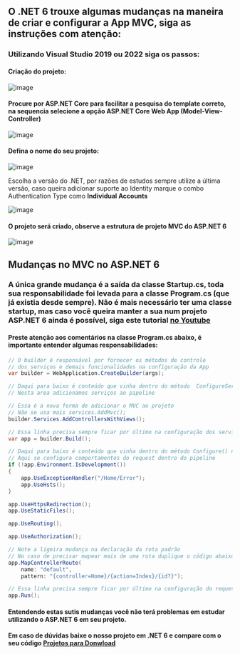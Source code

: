 ## O .NET 6 trouxe algumas mudanças na maneira de criar e configurar a App MVC, siga as instruções com atenção:

### Utilizando Visual Studio 2019 ou 2022 siga os passos:

#### Criação do projeto:

![image](https://user-images.githubusercontent.com/5068797/158006937-05f1a481-746f-48e8-9fae-8d9394bc86e4.png)

#### Procure por ASP.NET Core para facilitar a pesquisa do template correto, na sequencia **selecione a opção ASP.NET Core Web App (Model-View-Controller)**

![image](https://user-images.githubusercontent.com/5068797/158007370-5268b91c-07de-4727-a9bd-fdf9b684541e.png)

#### Defina o nome do seu projeto:

![image](https://user-images.githubusercontent.com/5068797/158007231-8f05be93-a02c-4e71-84bc-ca35e02142dc.png)

Escolha a versão do .NET, por razões de estudos sempre utilize a última versão, caso queira adicionar suporte ao Identity marque o combo Authentication Type como **Individual Accounts**

![image](https://user-images.githubusercontent.com/5068797/158007316-931d47a1-7384-418e-8622-ef9b20d71bdb.png)

#### O projeto será criado, observe a estrutura de projeto MVC do ASP.NET 6

![image](https://user-images.githubusercontent.com/5068797/158007438-38803a91-ef44-4398-aade-2450035b12e9.png)

## Mudanças no MVC no ASP.NET 6

### A única grande mudança é a saída da classe Startup.cs, toda sua responsabilidade foi levada para a classe Program.cs (que já existia desde sempre). Não é mais necessário ter uma classe startup, mas caso você queira manter a sua num projeto ASP.NET 6 ainda é possível, siga este tutorial [no Youtube](https://www.youtube.com/watch?v=VgjHQvprRy0)

#### Preste atenção aos comentários na classe Program.cs abaixo, é importante entender algumas responsabilidades:

```csharp
// O builder é responsável por fornecer os métodos de controle
// dos serviços e demais funcionalidades na configuração da App
var builder = WebApplication.CreateBuilder(args);

// Daqui para baixo é conteúdo que vinha dentro do método  ConfigureServices() na antiga Startup.cs
// Nesta area adicionamos serviços ao pipeline

// Essa é a nova forma de adicionar o MVC ao projeto
// Não se usa mais services.AddMvc();
builder.Services.AddControllersWithViews();

// Essa linha precisa sempre ficar por último na configuração dos serviços
var app = builder.Build();

// Daqui para baixo é conteúdo que vinha dentro do método Configure() na antiga Startup.cs
// Aqui se configura comportamentos do request dentro do pipeline
if (!app.Environment.IsDevelopment())
{
    app.UseExceptionHandler("/Home/Error");
    app.UseHsts();
}

app.UseHttpsRedirection();
app.UseStaticFiles();

app.UseRouting();

app.UseAuthorization();

// Note a ligeira mudança na declaração da rota padrão
// No caso de precisar mapear mais de uma rota duplique o código abaixo
app.MapControllerRoute(
    name: "default",
    pattern: "{controller=Home}/{action=Index}/{id?}");

// Essa linha precisa sempre ficar por último na configuração do request pipeline
app.Run();
```

#### Entendendo estas sutis mudanças você não terá problemas em estudar utilizando o ASP.NET 6 em seu projeto.

#### Em caso de dúvidas baixe o nosso projeto em .NET 6 e compare com o seu código [Projetos para Donwload](https://desenvolvedor.io/curso/dominando-o-asp-net-mvc-core/links-materiais) 
